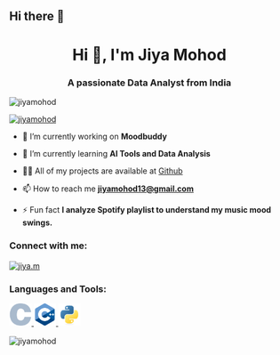 ## Hi there 👋

<h1 align="center">Hi 👋, I'm Jiya Mohod</h1>
<h3 align="center">A passionate Data Analyst from India</h3>

<p align="left"> <img src="https://komarev.com/ghpvc/?username=jiyamohod&label=Profile%20views&color=0e75b6&style=flat" alt="jiyamohod" /> </p>

<p align="left"> <a href="https://github.com/ryo-ma/github-profile-trophy"><img src="https://github-profile-trophy.vercel.app/?username=jiyamohod" alt="jiyamohod" /></a> </p>

- 🔭 I’m currently working on **Moodbuddy**

- 🌱 I’m currently learning **AI Tools and Data Analysis**

- 👨‍💻 All of my projects are available at [Github](Github)

- 📫 How to reach me **jiyamohod13@gmail.com**

- ⚡ Fun fact **I analyze Spotify playlist to understand my music mood swings.**

<h3 align="left">Connect with me:</h3>
<p align="left">
<a href="https://linkedin.com/in/jiya.m" target="blank"><img align="center" src="https://raw.githubusercontent.com/rahuldkjain/github-profile-readme-generator/master/src/images/icons/Social/linked-in-alt.svg" alt="jiya.m" height="30" width="40" /></a>
</p>

<h3 align="left">Languages and Tools:</h3>
<p align="left"> <a href="https://www.cprogramming.com/" target="_blank" rel="noreferrer"> <img src="https://raw.githubusercontent.com/devicons/devicon/master/icons/c/c-original.svg" alt="c" width="40" height="40"/> </a> <a href="https://www.w3schools.com/cpp/" target="_blank" rel="noreferrer"> <img src="https://raw.githubusercontent.com/devicons/devicon/master/icons/cplusplus/cplusplus-original.svg" alt="cplusplus" width="40" height="40"/> </a> <a href="https://www.python.org" target="_blank" rel="noreferrer"> <img src="https://raw.githubusercontent.com/devicons/devicon/master/icons/python/python-original.svg" alt="python" width="40" height="40"/> </a> </p>

<p><img align="center" src="https://github-readme-stats.vercel.app/api/top-langs?username=jiyamohod&show_icons=true&locale=en&layout=compact" alt="jiyamohod" /></p>
<!--
**Jiyamohod/Jiyamohod** is a ✨ _special_ ✨ repository because its `README.md` (this file) appears on your GitHub profile.
-->
